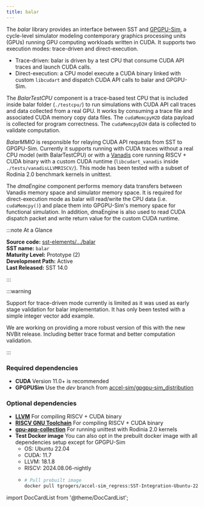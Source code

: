 ```yaml
---
title: balar
---
```


The *balar* library provides an interface between SST and [GPGPU-Sim](https://github.com/accel-sim/gpgpu-sim_distribution), a cycle-level simulator modeling contemporary graphics processing units (GPUs) running GPU computing workloads written in CUDA. It supports two execution modes: trace-driven and direct-execution.

- Trace-driven: balar is driven by a test CPU that consume CUDA API traces and launch CUDA calls.
- Direct-execution: a CPU model execute a CUDA binary linked with custom `libcudart` and dispatch CUDA API calls to balar and GPGPU-Sim.

The *BalarTestCPU* component is a trace-based test CPU that is included inside balar folder (`./testcpu/`) to run simulations with CUDA API call traces and data collected from a real GPU. It works by consuming a trace file and associated CUDA memory copy data files. The `cudaMemcpyH2D` data payload is collected for program correctness. The `cudaMemcpyD2H` data is collected to validate computation.

*BalarMMIO* is responsible for relaying CUDA API requests from SST to GPGPU-Sim. Currently it supports running with CUDA traces without a real CPU model (with BalarTestCPU) or with a [Vanadis](../vanadis/intro) core running RISCV + CUDA binary with a custom CUDA runtime (`libcudart_vanadis` inside `./tests/vanadisLLVMRISCV/`). This mode has been tested with a subset of Rodinia 2.0 benchmark kernels in unittest.

The *dmaEngine* component performs memory data transfers between Vanadis  memory space and simulator memory space. It is required for direct-execution mode as balar will read/write the CPU data (i.e. `cudaMemcpy()`) and place them into GPGPU-Sim's memory space for functional simulation. In addition, dmaEngine is also used to read CUDA dispatch packet and write return value for the custom CUDA runtime.

:::note At a Glance

**Source code:** [sst-elements/.../balar](https://github.com/sstsimulator/sst-elements/tree/master/src/sst/elements/balar) &nbsp;  
**SST name:** `balar` &nbsp;  
**Maturity Level:** Prototype (2) &nbsp;  
**Development Path:** Active &nbsp;  
**Last Released:** SST 14.0

:::

:::warning

Support for trace-driven mode currently is limited as it was used as early stage validation for balar implementation. It has only been tested with a simple integer vector add example.

We are working on providing a more robust version of this with the new NVBit release. Including better trace format and better computation validation.

:::

### Required dependencies
* **CUDA** Version 11.0+ is recommended
* **GPGPUSim** Use the *dev* branch from [accel-sim/gpgpu-sim_distribution](https://github.com/accel-sim/gpgpu-sim_distribution)

### Optional dependencies
* [**LLVM**](https://github.com/llvm/llvm-project) For compiling RISCV + CUDA binary
* [**RISCV GNU Toolchain**](https://github.com/riscv-collab/riscv-gnu-toolchain) For compiling RISCV + CUDA binary
* [**gpu-app-collection**](https://github.com/accel-sim/gpu-app-collection/tree/sst_support) For running unittest with Rodinia 2.0 kernels
* **Test Docker image** You can also opt in the prebuilt docker image with all dependencies setup except for GPGPU-Sim
  * OS: Ubuntu 22.04
  * CUDA: 11.7
  * LLVM: 18.1.8
  * RISCV: 2024.08.06-nightly
  * ```bash
    # Pull prebuilt image
    docker pull tgrogers/accel-sim_regress:SST-Integration-Ubuntu-22.04-cuda-11.7-llvm-18.1.8-riscv-gnu-2024.08.06-nightly
    ```

import DocCardList from '@theme/DocCardList';

<DocCardList />
